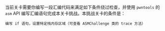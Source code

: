 当前关卡需要你编写一段汇编代码来满足如下条件绕过检查，并使用 `pwntools` 的 `asm` API 编写汇编语句完成本关卡挑战。本挑战关卡的条件是：

```
编写 if 语句，设置特定栈内存区域（可查看 ASMChallenge 类的 trace 方法）
```
